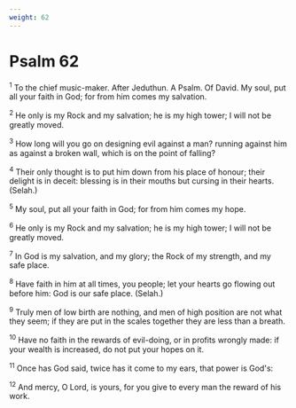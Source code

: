 ```yaml
---
weight: 62
---
```


# Psalm 62

<sup>1</sup> To the chief music-maker. After Jeduthun. A Psalm. Of David. My soul, put all your faith in God; for from him comes my salvation. 

<sup>2</sup> He only is my Rock and my salvation; he is my high tower; I will not be greatly moved. 

<sup>3</sup> How long will you go on designing evil against a man? running against him as against a broken wall, which is on the point of falling? 

<sup>4</sup> Their only thought is to put him down from his place of honour; their delight is in deceit: blessing is in their mouths but cursing in their hearts. (Selah.) 

<sup>5</sup> My soul, put all your faith in God; for from him comes my hope. 

<sup>6</sup> He only is my Rock and my salvation; he is my high tower; I will not be greatly moved. 

<sup>7</sup> In God is my salvation, and my glory; the Rock of my strength, and my safe place. 

<sup>8</sup> Have faith in him at all times, you people; let your hearts go flowing out before him: God is our safe place. (Selah.) 

<sup>9</sup> Truly men of low birth are nothing, and men of high position are not what they seem; if they are put in the scales together they are less than a breath. 

<sup>10</sup> Have no faith in the rewards of evil-doing, or in profits wrongly made: if your wealth is increased, do not put your hopes on it. 

<sup>11</sup> Once has God said, twice has it come to my ears, that power is God's: 

<sup>12</sup> And mercy, O Lord, is yours, for you give to every man the reward of his work. 


